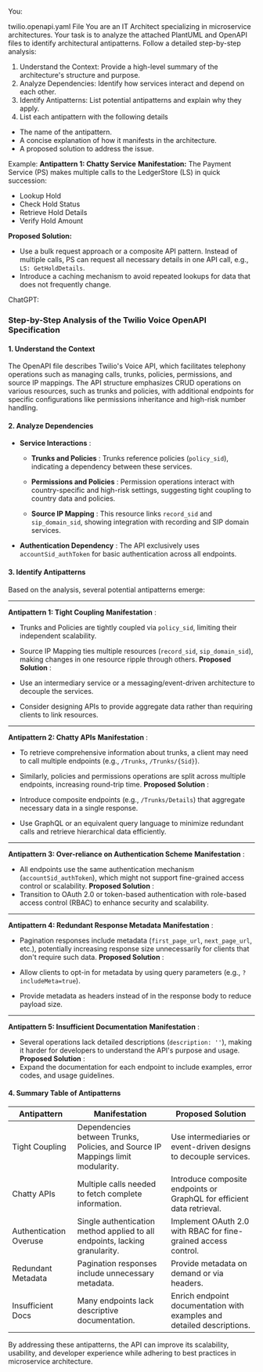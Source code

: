 
You: 

twilio.openapi.yaml
File
You are an IT Architect specializing in microservice architectures. Your task is to analyze the attached PlantUML and OpenAPI files to identify architectural antipatterns. 
Follow a detailed step-by-step analysis:

1. Understand the Context: Provide a high-level summary of the architecture's structure and purpose.
2. Analyze Dependencies: Identify how services interact and depend on each other.
3. Identify Antipatterns: List potential antipatterns and explain why they apply.
4. List each antipattern with the following details
 * The name of the antipattern.
 * A concise explanation of how it manifests in the architecture.
 * A proposed solution to address the issue.
 
Example:
**Antipattern 1: Chatty Service** 
**Manifestation:** 
The Payment Service (PS) makes multiple calls to the LedgerStore (LS) in quick succession:
- Lookup Hold
- Check Hold Status
- Retrieve Hold Details
- Verify Hold Amount

**Proposed Solution:**  
- Use a bulk request approach or a composite API pattern. Instead of multiple calls, PS can request all necessary details in one API call, e.g., `LS: GetHoldDetails`.
- Introduce a caching mechanism to avoid repeated lookups for data that does not frequently change.

ChatGPT: 

### Step-by-Step Analysis of the Twilio Voice OpenAPI Specification 

#### 1. Understand the Context 

The OpenAPI file describes Twilio's Voice API, which facilitates telephony operations such as managing calls, trunks, policies, permissions, and source IP mappings. The API structure emphasizes CRUD operations on various resources, such as trunks and policies, with additional endpoints for specific configurations like permissions inheritance and high-risk number handling.

#### 2. Analyze Dependencies 
 
- **Service Interactions** : 
  - **Trunks and Policies** : Trunks reference policies (`policy_sid`), indicating a dependency between these services.
 
  - **Permissions and Policies** : Permission operations interact with country-specific and high-risk settings, suggesting tight coupling to country data and policies.
 
  - **Source IP Mapping** : This resource links `record_sid` and `sip_domain_sid`, showing integration with recording and SIP domain services.
 
- **Authentication Dependency** : The API exclusively uses `accountSid_authToken` for basic authentication across all endpoints.

#### 3. Identify Antipatterns 

Based on the analysis, several potential antipatterns emerge:


---

**Antipattern 1: Tight Coupling** 
**Manifestation** : 
- Trunks and Policies are tightly coupled via `policy_sid`, limiting their independent scalability.
 
- Source IP Mapping ties multiple resources (`record_sid`, `sip_domain_sid`), making changes in one resource ripple through others.
**Proposed Solution** :
- Use an intermediary service or a messaging/event-driven architecture to decouple the services.

- Consider designing APIs to provide aggregate data rather than requiring clients to link resources.


---

**Antipattern 2: Chatty APIs** 
**Manifestation** : 
- To retrieve comprehensive information about trunks, a client may need to call multiple endpoints (e.g., `/Trunks`, `/Trunks/{Sid}`).

- Similarly, policies and permissions operations are split across multiple endpoints, increasing round-trip time.
**Proposed Solution** : 
- Introduce composite endpoints (e.g., `/Trunks/Details`) that aggregate necessary data in a single response.

- Use GraphQL or an equivalent query language to minimize redundant calls and retrieve hierarchical data efficiently.


---

**Antipattern 3: Over-reliance on Authentication Scheme** 
**Manifestation** : 
- All endpoints use the same authentication mechanism (`accountSid_authToken`), which might not support fine-grained access control or scalability.
**Proposed Solution** :
- Transition to OAuth 2.0 or token-based authentication with role-based access control (RBAC) to enhance security and scalability.


---

**Antipattern 4: Redundant Response Metadata** 
**Manifestation** : 
- Pagination responses include metadata (`first_page_url`, `next_page_url`, etc.), potentially increasing response size unnecessarily for clients that don't require such data.
**Proposed Solution** : 
- Allow clients to opt-in for metadata by using query parameters (e.g., `?includeMeta=true`).

- Provide metadata as headers instead of in the response body to reduce payload size.


---

**Antipattern 5: Insufficient Documentation** 
**Manifestation** : 
- Several operations lack detailed descriptions (`description: ''`), making it harder for developers to understand the API's purpose and usage.
**Proposed Solution** :
- Expand the documentation for each endpoint to include examples, error codes, and usage guidelines.

#### 4. Summary Table of Antipatterns 
| Antipattern | Manifestation | Proposed Solution | 
| --- | --- | --- | 
| Tight Coupling | Dependencies between Trunks, Policies, and Source IP Mappings limit modularity. | Use intermediaries or event-driven designs to decouple services. | 
| Chatty APIs | Multiple calls needed to fetch complete information. | Introduce composite endpoints or GraphQL for efficient data retrieval. | 
| Authentication Overuse | Single authentication method applied to all endpoints, lacking granularity. | Implement OAuth 2.0 with RBAC for fine-grained access control. | 
| Redundant Metadata | Pagination responses include unnecessary metadata. | Provide metadata on demand or via headers. | 
| Insufficient Docs | Many endpoints lack descriptive documentation. | Enrich endpoint documentation with examples and detailed descriptions. | 

By addressing these antipatterns, the API can improve its scalability, usability, and developer experience while adhering to best practices in microservice architecture.
